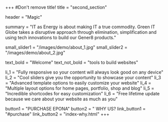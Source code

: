 +++
#Don't remove title!
title = "second_section"

header = "Magic"

summary = "IT as Energy is about making IT a true commodity. Green IT Globe takes a disruptive approach through elimination, simplification and using tech innovations to build our Gener8 products."


small_slider1 = "/images/demo/about_1.jpg"
small_slider2 = "/images/demo/about_2.jpg"

text_bold = "Welcome"
text_not_bold = "tools to build websites"

li_1 = "Fully responsive so your content will always look good on any device"
li_2 = "Cool sliders give you the opportunity to showcase your content"
li_3 = "Advanced template options to easily customize your website"
li_4 = "Multiple layout options for home pages, portfolio, shop and blog"
li_5 = "Incredible shortcodes for easy customization"
li_6 = "Free lifetime update because we care about your website as much as you" 

button1 = "PURCHASE EPONA" 
button2 = " WHY US?
link_button1 = "#purchase"
link_button2 = "index-why.html"
+++